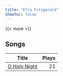 ```yaml
---
title: "Ella Fitzgerald"
ShowToc: false
---
```


{{< more >}}

## Songs
Title | Plays 
----- | -----: 
[O Holy Night](/songs/o-holy-night) | 21

